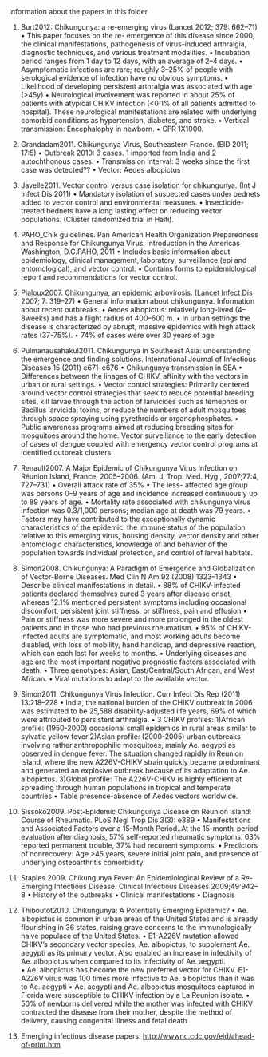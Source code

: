 Information about the papers in this folder

1.	Burt2012: Chikungunya: a re-emerging virus (Lancet 2012; 379: 662–71)
•	This paper focuses on the re- emergence of this disease since 2000, the clinical manifestations, pathogenesis of virus-induced arthralgia, diagnostic techniques, and various treatment modalities.
•	Incubation period ranges from 1 day to 12 days, with an average of 2–4 days. 
•	Asymptomatic infections are rare; roughly 3–25% of people with serological evidence of infection have no obvious symptoms.
•	Likelihood of developing persistent arthralgia was associated with age (>45y)
•	Neurological involvement was reported in about 25% of patients with atypical CHIKV infection (<0·1% of all patients admitted to hospital). These neurological manifestations are related with underlying comorbid conditions as hypertension, diabetes, and stroke. 
•	Vertical transmission: Encephalophy in newborn. 
•	CFR 1X1000. 

2.	Grandadam2011. Chikungunya Virus, Southeastern France. (EID 2011; 17:5)
•	Outbreak 2010: 3 cases. 1 imported from India and 2 autochthonous cases.
•	Transmission interval: 3 weeks since the first case was detected??
•	Vector: Aedes albopictus

3.	Javelle2011. Vector control versus case isolation for chikungunya. (Int J Infect Dis 2011)
•	Mandatory isolation of suspected cases under bednets added to vector control and environmental measures. 
•	Insecticide-treated bednets have a long lasting effect on reducing vector populations. (Cluster randomized trial in Haiti).

4.	PAHO_Chik guidelines. Pan American Health Organization Preparedness and Response for Chikungunya Virus: Introduction in the Americas Washington, D.C.PAHO, 2011
•	Includes basic information about epidemiology, clinical management, laboratory, surveillance (epi and entomological), and vector control. 
•	Contains forms to epidemiological report and recommendations for vector control. 

5.	Pialoux2007. Chikungunya, an epidemic arbovirosis. (Lancet Infect Dis 2007; 7: 319–27)
•	General information about chikungunya. Information about recent outbreaks. 
•	Aedes albopictus: relatively long-lived (4–8weeks) and has a flight radius of 400–600 m.
•	In urban settings the disease is characterized by abrupt, massive epidemics with high attack rates (37-75%). 
•	74% of cases were over 30 years of age

6.	Pulmanausahakul2011. Chikungunya in Southeast Asia: understanding the emergence and finding solutions. International Journal of Infectious Diseases 15 (2011) e671–e676
•	Chikungunya transmission in SEA
•	Differences between the linages of CHIKV, affinity with the vectors in urban or rural settings. 
•	Vector control strategies: Primarily centered around vector control strategies that seek to reduce potential breeding sites, kill larvae through the action of larvicides such as temephos or Bacillus larvicidal toxins,  or reduce the numbers of adult mosquitoes through space spraying using pyrethroids or organophosphates. 
•	Public awareness programs aimed at reducing breeding sites for mosquitoes around the home. Vector surveillance to the early detection of cases of dengue coupled with emergency vector control programs at identified outbreak clusters. 

7.	Renault2007. A Major Epidemic of Chikungunya Virus Infection on Réunion Island, France, 2005–2006. (Am. J. Trop. Med. Hyg., 2007;77:4, 727–731)
•	Overall attack rate of 35%
•	The less- affected age group was persons 0–9 years of age and incidence increased continuously up to 89 years of age. 
•	Mortality rate associated with chikungunya virus infection was 0.3/1,000 persons; median age at death was 79 years.
•	Factors may have contributed to the exceptionally dynamic characteristics of the epidemic: the immune status of the population relative to this emerging virus, housing density, vector density and other entomologic characteristics, knowledge of and behavior of the population towards individual protection, and control of larval habitats.

8.	Simon2008. Chikungunya: A Paradigm of Emergence and Globalization of Vector-Borne Diseases. Med Clin N Am 92 (2008) 1323–1343
•	Describe clinical manifestations in detail. 
•	88% of CHIKV-infected patients declared themselves cured 3 years after disease onset, whereas 12.1% mentioned persistent symptoms including occasional discomfort, persistent joint stiffness, or stiffness, pain and effusion
•	Pain or stiffness was more severe and more prolonged in the oldest patients and in those who had previous rheumatism. 
•	95% of CHIKV-infected adults are symptomatic, and most working adults become disabled, with loss of mobility, hand handicap, and depressive reaction, which can each last for weeks to months.
•	Underlying diseases and age are the most important negative prognostic factors associated with death. 
•	Three genotypes: Asian, East/Central/South African, and West African.
•	Viral mutations to adapt to the available vector. 

9.	Simon2011. Chikungunya Virus Infection. Curr Infect Dis Rep (2011) 13:218–228
•	India, the national burden of the CHIKV outbreak in 2006 was estimated to be 25,588 disability-adjusted life years, 69% of which were attributed to persistent arthralgia.
•	3 CHIKV profiles: 
1)African profile: (1950-2000) occasional small epidemics in rural areas similar to sylvatic yellow fever
2)Asian profile: (2000-2005) urban outbreaks involving rather anthropophilic mosquitoes, mainly Ae. aegypti as observed in dengue fever. The situation changed rapidly in Reunion Island, where the new A226V-CHIKV strain quickly became predominant and generated an explosive outbreak because of its adaptation to Ae. albopictus. 
3)Global profile: The A226V-CHIKV is highly efficient at spreading through human populations in tropical and temperate countries
•	Table presence-absence of Aedes vectors worldwide. 

10.	Sissoko2009. Post-Epidemic Chikungunya Disease on Reunion Island: Course of Rheumatic. PLoS Negl Trop Dis 3(3): e389
•	Manifestations and Associated Factors over a 15-Month Period..At the 15-month-period evaluation after diagnosis, 57% self-reported rheumatic symptoms. 63% reported permanent trouble, 37% had recurrent symptoms. 
•	Predictors of nonrecovery: Age >45 years, severe initial joint pain, and presence of underlying osteoarthritis comorbidity. 

11.	Staples 2009. Chikungunya Fever: An Epidemiological Review of a Re-Emerging Infectious Disease. Clinical Infectious Diseases 2009;49:942–8
•	History of the outbreaks
•	Clinical manifestations
•	Diagnosis

12.	Thiboutot2010. Chikungunya: A Potentially Emerging Epidemic?
•	Ae. albopictus is common in urban areas of the United States and is already flourishing in 36 states, raising grave concerns to the immunologically naive populace of the United States.
•	E1-A226V mutation allowed CHIKV’s secondary vector species, Ae. albopictus, to supplement Ae. aegypti as its primary vector. Also enabled an increase in infectivity of Ae. albopictus when compared to its infectivity of Ae. aegypti.  
•	Ae. albopictus has become the new preferred vector for CHIKV. E1-A226V virus was 100 times more infective to Ae. albopictus than it was to Ae. aegypti
•	Ae. aegypti and Ae. albopictus mosquitoes captured in Florida were susceptible to CHIKV infection by a La Reunion isolate. 
•	50% of newborns delivered while the mother was infected with CHIKV contracted the disease from their mother, despite the method of delivery, causing congenital illness and fetal death

13. Emerging infectious disease papers: http://wwwnc.cdc.gov/eid/ahead-of-print.htm
